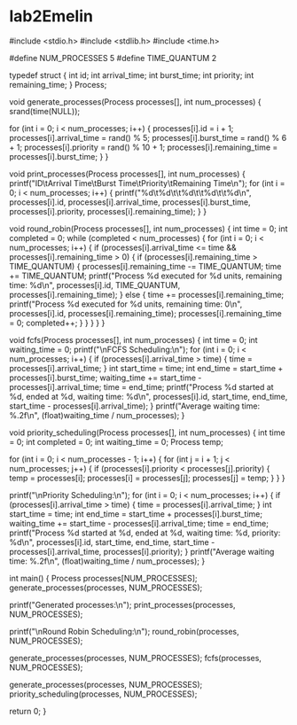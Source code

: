 # lab2Emelin
#include <stdio.h>
#include <stdlib.h>
#include <time.h>

#define NUM_PROCESSES 5
#define TIME_QUANTUM 2

typedef struct {
int id;
int arrival_time;
int burst_time;
int priority;
int remaining_time;
} Process;

void generate_processes(Process processes[], int num_processes) {
srand(time(NULL));

for (int i = 0; i < num_processes; i++) {
processes[i].id = i + 1;
processes[i].arrival_time = rand() % 5;
processes[i].burst_time = rand() % 6 + 1;
processes[i].priority = rand() % 10 + 1;
processes[i].remaining_time = processes[i].burst_time;
}
}

void print_processes(Process processes[], int num_processes) {
printf("ID\tArrival Time\tBurst Time\tPriority\tRemaining Time\n");
for (int i = 0; i < num_processes; i++) {
printf("%d\t%d\t\t%d\t\t%d\t\t%d\n",
processes[i].id, processes[i].arrival_time,
processes[i].burst_time, processes[i].priority,
processes[i].remaining_time);
}
}

void round_robin(Process processes[], int num_processes) {
int time = 0;
int completed = 0;
while (completed < num_processes) {
for (int i = 0; i < num_processes; i++) {
if (processes[i].arrival_time <= time && processes[i].remaining_time > 0) {
if (processes[i].remaining_time > TIME_QUANTUM) {
processes[i].remaining_time -= TIME_QUANTUM;
time += TIME_QUANTUM;
printf("Process %d executed for %d units, remaining time: %d\n", processes[i].id, TIME_QUANTUM, processes[i].remaining_time);
} else {
time += processes[i].remaining_time;
printf("Process %d executed for %d units, remaining time: 0\n", processes[i].id, processes[i].remaining_time);
processes[i].remaining_time = 0;
completed++;
}
}
}
}
}

void fcfs(Process processes[], int num_processes) {
int time = 0;
int waiting_time = 0;
printf("\nFCFS Scheduling:\n");
for (int i = 0; i < num_processes; i++) {
if (processes[i].arrival_time > time) {
time = processes[i].arrival_time;
}
int start_time = time;
int end_time = start_time + processes[i].burst_time;
waiting_time += start_time - processes[i].arrival_time;
time = end_time;
printf("Process %d started at %d, ended at %d, waiting time: %d\n", processes[i].id, start_time, end_time, start_time - processes[i].arrival_time);
}
printf("Average waiting time: %.2f\n", (float)waiting_time / num_processes);
}

void priority_scheduling(Process processes[], int num_processes) {
int time = 0;
int completed = 0;
int waiting_time = 0;
Process temp;

for (int i = 0; i < num_processes - 1; i++) {
for (int j = i + 1; j < num_processes; j++) {
if (processes[i].priority < processes[j].priority) {
temp = processes[i];
processes[i] = processes[j];
processes[j] = temp;
}
}
}

printf("\nPriority Scheduling:\n");
for (int i = 0; i < num_processes; i++) {
if (processes[i].arrival_time > time) {
time = processes[i].arrival_time;
}
int start_time = time;
int end_time = start_time + processes[i].burst_time;
waiting_time += start_time - processes[i].arrival_time;
time = end_time;
printf("Process %d started at %d, ended at %d, waiting time: %d, priority: %d\n",
processes[i].id, start_time, end_time, start_time - processes[i].arrival_time, processes[i].priority);
}
printf("Average waiting time: %.2f\n", (float)waiting_time / num_processes);
}

int main() {
Process processes[NUM_PROCESSES];
generate_processes(processes, NUM_PROCESSES);

printf("Generated processes:\n");
print_processes(processes, NUM_PROCESSES);

printf("\nRound Robin Scheduling:\n");
round_robin(processes, NUM_PROCESSES);

generate_processes(processes, NUM_PROCESSES);
fcfs(processes, NUM_PROCESSES);

generate_processes(processes, NUM_PROCESSES);
priority_scheduling(processes, NUM_PROCESSES);

return 0;
}
